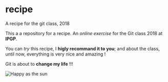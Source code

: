 # recipe
A recipe for the git class, 2018

This a a repository for a recipe. An *online exercise* for the Git class 2018 at **IPGP**. 

You can *try* this recipe, I **higly recommand it to you**; and about the class, until now, everything is very nice and amazing ! 

Git is about to **change my life** !!! 

![Happy as the sun](https://image.slidesharecdn.com/versioncontrolsystems-151215010444/95/vcs-three-letters-that-can-change-your-life-28-638.jpg?cb=1450141630)
